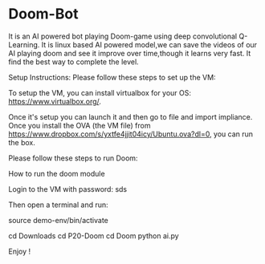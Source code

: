 # Doom-Bot
It is an AI powered bot playing Doom-game using deep convolutional Q-Learning.
It is linux based AI powered model,we can save the videos of our AI playing doom and see it improve over time,though it learns very fast.
It find the best way to complete the level.

Setup Instructions:
Please follow these steps to set up the VM: 

To setup the VM, you can install virtualbox for your OS: https://www.virtualbox.org/.

Once it's setup you can launch it and then go to file and import impliance. Once you install the OVA (the VM file) from https://www.dropbox.com/s/yxtfe4jjit04icy/Ubuntu.ova?dl=0, you can run the box. 


Please follow these steps to run Doom:


How to run the doom module

Login to the VM with password: sds

Then open a terminal and run:

source demo-env/bin/activate

cd Downloads
cd P20-Doom
cd Doom
python ai.py


Enjoy !
